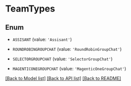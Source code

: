 # TeamTypes


## Enum

* `ASSISANT` (value: `'Assisant'`)

* `ROUNDROBINGROUPCHAT` (value: `'RoundRobinGroupChat'`)

* `SELECTORGROUPCHAT` (value: `'SelectorGroupChat'`)

* `MAGENTICONEGROUPCHAT` (value: `'MagenticOneGroupChat'`)

[[Back to Model list]](../README.md#documentation-for-models) [[Back to API list]](../README.md#documentation-for-api-endpoints) [[Back to README]](../README.md)


